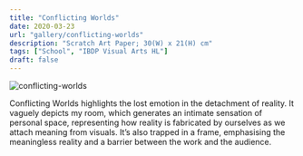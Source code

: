 ```yaml
---
title: "Conflicting Worlds"
date: 2020-03-23
url: "gallery/conflicting-worlds"
description: "Scratch Art Paper; 30(W) x 21(H) cm"
tags: ["School", "IBDP Visual Arts HL"]
draft: false
---
```


![conflicting-worlds](/images/post/VA/conflicting-worlds.jpg)

Conflicting Worlds highlights the lost emotion in the detachment of reality. It vaguely depicts my room, which generates an intimate sensation of personal space, representing how reality is fabricated by ourselves as we attach meaning from visuals. It’s also trapped in a frame, emphasising the meaningless reality and a barrier between the work and the audience.
